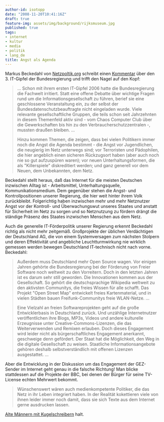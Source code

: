 ```yaml
---
author-id: isotopp
date: "2008-11-20T10:41:16Z"
draft: true
feature-img: assets/img/background/rijksmuseum.jpg
published: true
tags:
- internet
- kultur
- media
- politik
- lang_de
title: Angst als Agenda
---
```

Markus Beckedahl von <a href="http://www.netzpolitik.org">Netzpoltik.org</a> schreibt einen <a href="http://www.taz.de/1/debatte/kommentar/artikel/1/die-angst-vor-dem-user/">Kommentar</a> über den 3. IT-Gipfel der Bundesregierung und trifft den Nagel auf den Kopf: <blockquote>… Schon mit ihrem ersten IT-Gipfel 2006 hatte die Bundesregierung die Fachwelt irritiert. Statt eine offene Debatte über wichtige Fragen rund um die Informationsgesellschaft zu führen, berief sie eine geschlossene Veranstaltung ein, zu der selbst der Bundesdatenschutzbeauftragte nicht eingeladen wurde. Viele relevante gesellschaftliche Gruppen, die teils schon seit Jahrzehnten in diesem Themenfeld aktiv sind - vom Chaos Computer Club über die Gewerkschaften bis hin zu den Verbraucherschutzzentralen -, mussten draußen bleiben. …

Hinzu kommen Themen, die zeigen, dass bei vielen Politikern immer noch die Angst die Agenda bestimmt - die Angst vor Jugendlichen, die neugierig im Netz unterwegs sind; vor Terroristen und Pädophilen, die hier angeblich einen sicheren Rückzugsort haben (aber auch noch nie so gut aufzuspüren waren); vor neuen Unterhaltungsformen, die als "Killerspiele" diskreditiert werden; und ganz generell vor dem Neuen, dem Unbekannten, dem Netz.</blockquote> Beckedahl stellt heraus, daß das Internet für die meisten Deutschen inzwischen Alltag ist - Arbeitsmittel, Unterhaltungsquelle, Kommunikationsmedium. Dem gegenüber stehen die Angst- und Kontrollpositionen unserer Regierung, die hier weit hinter ihrem Volk zurückbleibt. Folgerichtig haben inzwischen mehr und mehr Netznutzer Angst vor der Kontroll- und Überwachungswut unseres Staates und anstatt für Sicherheit im Netz zu sorgen und so Netznutzung zu fördern drängt die ständige Präsenz des Staates inzwischen Menschen aus dem Netz.



Auch die generelle IT-Förderpolitik unserer Regierung erkennt Beckedahl richtig als nicht mehr zeitgemäß. Großprojekte der üblichen Verdächtigen der Deutschland AG, die von einem Systemversagen zum nächsten Stolpern und deren Effektivität und angebliche Leuchtturmwirkung nie wirklich gemessen werden bewegen Deutschland IT-technisch nicht nach vorne. Beckedahl: <blockquote>Außerdem muss Deutschland mehr Open Source wagen. Vor einigen Jahren gehörte die Bundesregierung bei der Förderung von Freier Software noch weltweit zu den Vorreitern. Doch in den letzten Jahren ist es darum sehr still geworden. Die Innovationen kommen aus der Gesellschaft. So gehört die deutschsprachige Wikipedia weltweit zu den aktivsten Communitys, die freies Wissen für alle schafft. Das Projekt "Open Street Map" entwickelt freies Kartenmaterial, und in vielen Städten bauen Freifunk-Communitys freie WLAN-Netze. …

Eine Vielzahl an freien Softwareprojekten geht auf die große Entwicklerbasis in Deutschland zurück. Und unzählige Internetnutzer veröffentlichen ihre Blogs, MP3s, Videos und andere kulturelle Erzeugnisse unter Creative-Commons-Lizenzen, die das Weiterverwenden und Remixen erlauben. Doch dieses Engagement wird leider nicht als bürgerschaftliches Engagement anerkannt, geschweige denn gefördert. Der Staat hat die Möglichkeit, den Weg in die digitale Gesellschaft zu weisen. Staatliche Informationsangebote gehören deshalb selbstverständlich mit offenen Lizenzen ausgestattet. …</blockquote> Aber die Entwicklung in der Diskussion um das Engagement der GEZ-Sender im Internet geht genau in die falsche Richtung! Man blicke stattdessen auf die Projekte der BBC, bei denen der Bürger für seine TV-License echten Mehrwert bekommt. <blockquote>Wünschenswert wären auch medienkompetente Politiker, die das Netz in ihr Leben integriert haben. In der Realität kokettieren viele von ihnen leider immer noch damit, dass sie sich Texte aus dem Internet gerne ausdrucken lassen.</blockquote> <a href="http://blog.koehntopp.de/archives/1827-Alte-Maenner-mit-Kugelschreibern.html">Alte Männern mit Kugelschreibern</a> halt.
